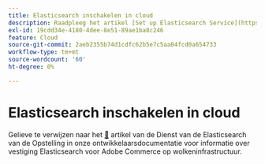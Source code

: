 ```yaml
---
title: Elasticsearch inschakelen in cloud
description: Raadpleeg het artikel [Set up Elasticsearch Service](https://experienceleague.adobe.com/en/docs/commerce-cloud-service/user-guide/configure/service/elasticsearch) in onze ontwikkelaarsdocumentatie voor informatie over het instellen van Elasticsearch voor Adobe Commerce op cloudinfrastructuur.
exl-id: 19cdd34e-4180-4dee-8e51-89ae1ba8c246
feature: Cloud
source-git-commit: 2aeb2355b74d1cdfc62b5e7c5aa04fcd0a654733
workflow-type: tm+mt
source-wordcount: '60'
ht-degree: 0%

---
```


# Elasticsearch inschakelen in cloud

Gelieve te verwijzen naar het [&#128279;](https://experienceleague.adobe.com/en/docs/commerce-cloud-service/user-guide/configure/service/elasticsearch) artikel van de Dienst van de Elasticsearch van de Opstelling  in onze ontwikkelaarsdocumentatie voor informatie over vestiging Elasticsearch voor Adobe Commerce op wolkeninfrastructuur.
